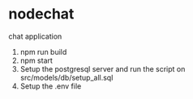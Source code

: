 # nodechat
chat application 

1. npm run build
2. npm start
3. Setup the postgresql server and run the script on src/models/db/setup_all.sql
4. Setup the .env file
